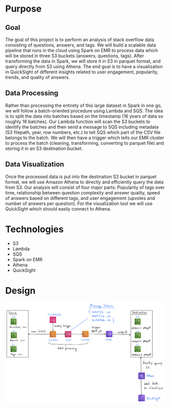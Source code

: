 # Purpose

## Goal

The goal of this project is to perform an analysis of stack overflow data consisting of questions, answers, and tags. We will build a scalable data pipeline that runs in the cloud using Spark on EMR to process data which will be stored in three S3 buckets (answers, questions, tags). After transforming the data in Spark, we will store it in S3 in parquet format, and query directly from S3 using Athena. The end goal is to have a visualization in QuickSight of different insights related to user engagement, popularity, trends, and quality of answers.

## Data Processing

Rather than processing the entirety of this large dataset in Spark in one go, we will follow a batch-oriented procedure using Lambda and SQS. The idea is to split the data into batches based on the timestamp (16 years of data so roughly 16 batches). Our Lambda function will scan the S3 buckets to identify the batches and then send a message to SQS including metadata (S3 filepath, year, row numbers, etc.) to tell SQS which part of the CSV file belongs to the batch. We will then have a trigger which tells our EMR cluster to process the batch (cleaning, transforming, converting to parquet file) and storing it in an S3 destination bucket.

## Data Visualization

Once the processed data is put into the destination S3 bucket in parquet format, we will use Amazon Athena to directly and efficiently query the data from S3. Our analysis will consist of four major parts: Popularity of tags over time, relationship between question complexity and answer quality, speed of answers based on different tags, and user engagement (upvotes and number of answers per question). For the visualization tool we will use QuickSight which should easily connect to Athena.

# Technologies

- S3
- Lambda
- SQS
- Spark on EMR
- Athena
- QuickSight

# Design

![Design Image](./assets/diagram.png "Design Image")
